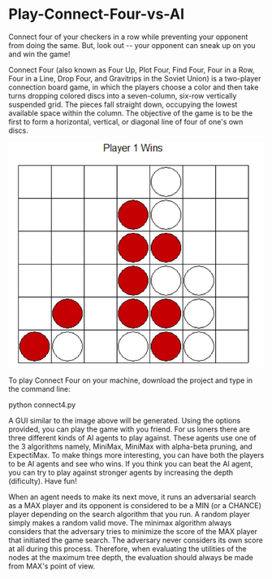 # Play-Connect-Four-vs-AI
Connect four of your checkers in a row while preventing your opponent from doing the same. But, look out -- your opponent can sneak up on you and win the game!

Connect Four (also known as Four Up, Plot Four, Find Four, Four in a Row, Four in a Line, Drop Four, and Gravitrips in the Soviet Union) is a two-player connection board game, in which the players choose a color and then take turns dropping colored discs into a seven-column, six-row vertically suspended grid. The pieces fall straight down, occupying the lowest available space within the column. The objective of the game is to be the first to form a horizontal, vertical, or diagonal line of four of one's own discs.

![alt text](https://github.com/Kalpit-Vadnerkar/Play-Connect-Four-vs-AI/blob/main/pasted%20image%200%20(1).png?raw=true)

To play Connect Four on your machine, download the project and type in the command line:

python connect4.py

A GUI similar to the image above will be generated. Using the options provided, you can play the game with you friend. For us loners there are three different kinds of AI agents to play against. These agents use one of the 3 algorithms namely, MiniMax, MiniMax with alpha-beta pruning, and ExpectiMax. To make things more interesting, you can have both the players to be AI agents and see who wins. If you think you can beat the AI agent, you can try to play against stronger agents by increasing the depth (dificulty).
Have fun!


When an agent needs to make its next move, it runs an adversarial search as a MAX player and its opponent is considered to be a MIN (or a CHANCE) player depending on the search algorithm that you run. A random player simply makes a random valid move. The minimax algorithm always considers that the adversary tries to minimize the score of the MAX player that initiated the game search. The adversary never considers its own score at all during this process. Therefore, when evaluating the utilities of the nodes at the maximum tree depth, the evaluation should always be made from MAX's point of view.
